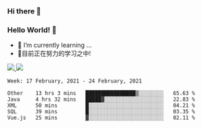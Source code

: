 ### Hi there 👋
### Hello World! 🙌

- 🌱 I’m currently learning ...
- 📖目前正在努力的学习之中!

<a href="https://github.com/anuraghazra/github-readme-stats">
  <img src="https://github-readme-stats.vercel.app/api?username=keyboardWithDream&show_icons=true&repo=github-readme-stats" />
</a>
<a href="https://github.com/anuraghazra/convoychat">
  <img src="https://github-readme-stats.vercel.app/api/top-langs/?username=keyboardWithDream&layout=compact&repo=convoychat" />
</a>



<!--START_SECTION:waka-->
```text
Week: 17 February, 2021 - 24 February, 2021

Other    13 hrs 3 mins   ████████████████▒░░░░░░░░   65.63 % 
Java     4 hrs 32 mins   █████▓░░░░░░░░░░░░░░░░░░░   22.83 % 
XML      50 mins         █░░░░░░░░░░░░░░░░░░░░░░░░   04.21 % 
SQL      39 mins         █░░░░░░░░░░░░░░░░░░░░░░░░   03.35 % 
Vue.js   25 mins         ▓░░░░░░░░░░░░░░░░░░░░░░░░   02.11 % 
```
<!--END_SECTION:waka-->

